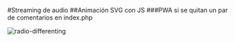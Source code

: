 #Streaming de audio 
##Animación SVG con JS
###PWA si se quitan un par de comentarios en index.php

![radio-differenting](https://user-images.githubusercontent.com/15702171/194827770-d58306b5-5076-4bbc-a595-7c14506407b5.jpg)
